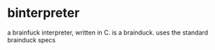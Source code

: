 # binterpreter
a brainfuck interpreter, written in C. is a brainduck.
uses the standard brainduck specs
